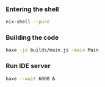 ### Entering the shell
```bash
nix-shell --pure
```

### Building the code
```bash
haxe -js builds/main.js -main Main
```

### Run IDE server
```bash
haxe --wait 6000 &
```
